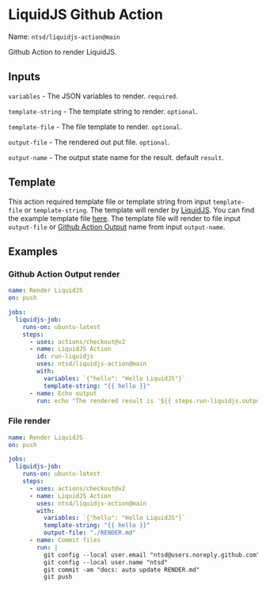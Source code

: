 # LiquidJS Github Action

Name: `ntsd/liquidjs-action@main`

Github Action to render LiquidJS.

## Inputs

`variables` - The JSON variables to render. `required`.

`template-string` - The template string to render. `optional`.

`template-file` - The file template to render. `optional`.

`output-file` - The rendered out put file. `optional`.

`output-name` - The output state name for the result. default `result`.

## Template

This action required template file or template string from input `template-file` or `template-string`. The template  will render by [LiquidJS](https://liquidjs.com/).
You can find the example template file [here](https://github.com/ntsd/liquidjs-action/blob/master/example/TEMPLATE.md).
The template file will render to file input `output-file` or [Github Action Output](https://docs.github.com/en/github-ae@latest/actions/using-workflows/workflow-commands-for-github-actions#using-workflow-commands-to-access-toolkit-functions) name from input `output-name`.

## Examples

### Github Action Output render

```yml
name: Render LiquidJS
on: push

jobs:
  liquidjs-job:
    runs-on: ubuntu-latest
    steps:
      - uses: actions/checkout@v2
      - name: LiquidJS Action
        id: run-liquidjs
        uses: ntsd/liquidjs-action@main
        with:
          variables: `{"hello": "Hello LiquidJS"}`
          template-string: "{{ hello }}"
      - name: Echo output
        run: echo "The rendered result is '${{ steps.run-liquidjs.outputs.result }}'"
```

### File render

```yml
name: Render LiquidJS
on: push

jobs:
  liquidjs-job:
    runs-on: ubuntu-latest
    steps:
      - uses: actions/checkout@v2
      - name: LiquidJS Action
        uses: ntsd/liquidjs-action@main
        with:
          variables: `{"hello": "Hello LiquidJS"}`
          template-string: "{{ hello }}"
          output-file: "./RENDER.md"
      - name: Commit files
        run: |
          git config --local user.email "ntsd@users.noreply.github.com"
          git config --local user.name "ntsd"
          git commit -am "docs: auto update RENDER.md"
          git push
```
